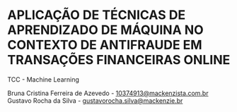 # APLICAÇÃO DE TÉCNICAS DE APRENDIZADO DE MÁQUINA NO CONTEXTO DE ANTIFRAUDE EM TRANSAÇÕES FINANCEIRAS ONLINE
TCC - Machine Learning

 Bruna Cristina Ferreira de Azevedo - 10374913@mackenzista.com.br
 Gustavo Rocha da Silva - gustavorocha.silva@mackenzie.br
